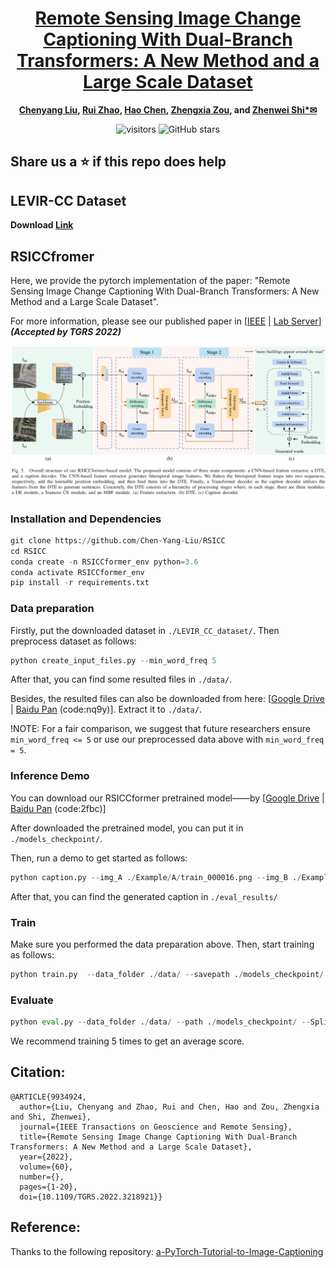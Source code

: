<div align="center">

<h1><a href="https://ieeexplore.ieee.org/document/9934924">Remote Sensing Image Change Captioning With Dual-Branch Transformers: A New Method and a Large Scale Dataset</a></h1>

**[Chenyang Liu](https://chen-yang-liu.github.io/), [Rui Zhao](https://ruizhaocv.github.io), [Hao Chen](http://chenhao.in/), [Zhengxia Zou](https://scholar.google.com.hk/citations?hl=en&user=DzwoyZsAAAAJ), and [Zhenwei Shi*✉](https://scholar.google.com.hk/citations?hl=en&user=kNhFWQIAAAAJ)**

![visitors](https://visitor-badge.glitch.me/badge?page_id=Chen-Yang-Liu.RSICC.visitor)
![GitHub stars](https://badgen.net/github/stars/Chen-Yang-Liu/RSICC)

</div>

## Share us a :star: if this repo does help

## LEVIR-CC Dataset 
**Download [Link](https://github.com/Chen-Yang-Liu/LEVIR-CC-Dataset)**

## RSICCfromer
Here, we provide the pytorch implementation of the paper: "Remote Sensing Image Change Captioning With Dual-Branch Transformers: A New Method and a Large Scale Dataset". 

For more information, please see our published paper in [[IEEE](https://ieeexplore.ieee.org/document/9934924) | [Lab Server](http://levir.buaa.edu.cn/publications/ChangeCaptioning.pdf)]  ***(Accepted by TGRS 2022)***

![RSICCformer_structure](Example/RSICCformer_structure.png)

### Installation and Dependencies
```python
git clone https://github.com/Chen-Yang-Liu/RSICC
cd RSICC
conda create -n RSICCformer_env python=3.6
conda activate RSICCformer_env
pip install -r requirements.txt
```

### Data preparation
Firstly, put the downloaded dataset in `./LEVIR_CC_dataset/`.
Then preprocess dataset as follows:
```python
python create_input_files.py --min_word_freq 5
```
After that, you can find some resulted files in `./data/`. 

Besides, the resulted files can also be downloaded from here: [[Google Drive](https://drive.google.com/drive/folders/1cEv-BXISfWjw1RTzL39uBojH7atjLdCG?usp=sharing)  &#124; [Baidu Pan](https://pan.baidu.com/s/1YrWcz090kdqOZ0lrbqXJJA) (code:nq9y)]. Extract it to `./data/`.

!NOTE: For a fair comparison, we suggest that future researchers ensure `min_word_freq <= 5` or use our preprocessed data above with `min_word_freq = 5`.

### Inference Demo
You can download our RSICCformer pretrained model——by [[Google Drive](https://drive.google.com/drive/folders/1cEv-BXISfWjw1RTzL39uBojH7atjLdCG?usp=sharing)  &#124; [Baidu Pan](https://pan.baidu.com/s/1SBGjVS0yd2KHdK9t4NuiyA) (code:2fbc)]

After downloaded the pretrained model, you can put it in `./models_checkpoint/`.

Then, run a demo to get started as follows:
```python
python caption.py --img_A ./Example/A/train_000016.png --img_B ./Example/B/train_000016.png --path ./models_checkpoint/
```
After that, you can find the generated caption in `./eval_results/`


### Train
Make sure you performed the data preparation above. Then, start training as follows:
```python
python train.py  --data_folder ./data/ --savepath ./models_checkpoint/
```

### Evaluate
```python
python eval.py --data_folder ./data/ --path ./models_checkpoint/ --Split TEST
```
We recommend training 5 times to get an average score.

## Citation: 
```
@ARTICLE{9934924,
  author={Liu, Chenyang and Zhao, Rui and Chen, Hao and Zou, Zhengxia and Shi, Zhenwei},
  journal={IEEE Transactions on Geoscience and Remote Sensing}, 
  title={Remote Sensing Image Change Captioning With Dual-Branch Transformers: A New Method and a Large Scale Dataset}, 
  year={2022},
  volume={60},
  number={},
  pages={1-20},
  doi={10.1109/TGRS.2022.3218921}}
```
## Reference:
Thanks to the following repository:
[a-PyTorch-Tutorial-to-Image-Captioning](https://github.com/sgrvinod/a-PyTorch-Tutorial-to-Image-Captioning.git)




